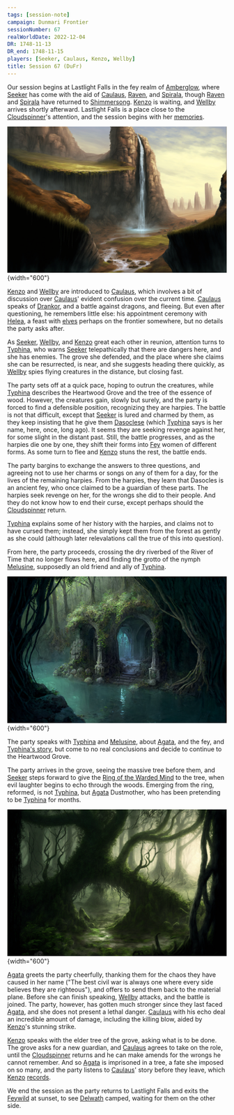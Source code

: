 ```yaml
---
tags: [session-note]
campaign: Dunmari Frontier
sessionNumber: 67
realWorldDate: 2022-12-04
DR: 1748-11-13
DR_end: 1748-11-15
players: [Seeker, Caulaus, Kenzo, Wellby]
title: Session 67 (DuFr)
---
```


Our session begins at Lastlight Falls in the fey realm of [Amberglow](<../../../cosmology/multiverse/echo-realms/feywild/amberglow.md>), where [Seeker](<../../../people/pcs/dunmar-fellowship/seeker.md>) has come with the aid of [Caulaus](<../../../people/pcs/dunmar-fellowship/guests/caulaus.md>), [Raven](<../../../people/pcs/dunmar-fellowship/guests/raven.md>), and [Spirala](<../../../people/pcs/dunmar-fellowship/guests/spirala.md>), though [Raven](<../../../people/pcs/dunmar-fellowship/guests/raven.md>) and [Spirala](<../../../people/pcs/dunmar-fellowship/guests/spirala.md>) have returned to [Shimmersong](<../../../cosmology/multiverse/echo-realms/feywild/shimmersong.md>).  [Kenzo](<../../../people/pcs/dunmar-fellowship/kenzo.md>) is waiting, and [Wellby](<../../../people/pcs/dunmar-fellowship/wellby.md>) arrives shortly afterward. Lastlight Falls is a place close to the [Cloudspinner](<../../../people/extraplanar-powers/cloudspinner.md>)'s attention, and the session begins with her [memories](<../../../people/extraplanar-powers/cloudspinner.md#97cec2>). 

![Amberglow Lastlight Falls](../../../assets/amberglow-lastlight-falls.png){width="600"}

[Kenzo](<../../../people/pcs/dunmar-fellowship/kenzo.md>) and [Wellby](<../../../people/pcs/dunmar-fellowship/wellby.md>) are introduced to [Caulaus](<../../../people/pcs/dunmar-fellowship/guests/caulaus.md>), which involves a bit of discussion over [Caulaus](<../../../people/pcs/dunmar-fellowship/guests/caulaus.md>)' evident confusion over the current time. [Caulaus](<../../../people/pcs/dunmar-fellowship/guests/caulaus.md>) speaks of [Drankor](<../../../history/drankorian-era/drankor.md>), and a battle against dragons, and fleeing. But even after questioning, he remembers little else: his appointment ceremony with [Helea](<../../../people/historical-figures/drankorian-emperors/helea.md>), a feast with [elves](<../../../species/children-of-the-embodied-gods/elves/elves.md>) perhaps on the frontier somewhere, but no details the party asks after. 

As [Seeker](<../../../people/pcs/dunmar-fellowship/seeker.md>), [Wellby](<../../../people/pcs/dunmar-fellowship/wellby.md>), and [Kenzo](<../../../people/pcs/dunmar-fellowship/kenzo.md>) great each other in reunion, attention turns to [Typhina](<../../../people/fey/typhina.md>), who warns [Seeker](<../../../people/pcs/dunmar-fellowship/seeker.md>) telepathically that there are dangers here, and she has enemies. The grove she defended, and the place where she claims she can be resurrected, is near, and she suggests heading there quickly, as [Wellby](<../../../people/pcs/dunmar-fellowship/wellby.md>) spies flying creatures in the distance, but closing fast. 

The party sets off at a quick pace, hoping to outrun the creatures, while [Typhina](<../../../people/fey/typhina.md>) describes the Heartwood Grove and the tree of the essence of wood. However, the creatures gain, slowly but surely, and the party is forced to find a defensible position, recognizing they are harpies. The battle is not that difficult, except that [Seeker](<../../../people/pcs/dunmar-fellowship/seeker.md>) is lured and charmed by them, as they keep insisting that he give them [Dasoclese](<../../../people/fey/agata.md>) (which [Typhina](<../../../people/fey/typhina.md>) says is her name, here, once, long ago). It seems they are seeking revenge against her, for some slight in the distant past. Still, the battle progresses, and as the harpies die one by one, they shift their forms into [Fey](<../../../species/children-of-the-divine/fey/fey.md>) women of different forms. As some turn to flee and [Kenzo](<../../../people/pcs/dunmar-fellowship/kenzo.md>) stuns the rest, the battle ends. 

The party bargins to exchange the answers to three questions, and agreeing not to use her charms or songs on any of them for a day, for the lives of the remaining harpies. From the harpies, they learn that Dasocles is an ancient fey, who once claimed to be a guardian of these parts. The harpies seek revenge on her, for the wrongs she did to their people. And they do not know how to end their curse, except perhaps should the [Cloudspinner](<../../../people/extraplanar-powers/cloudspinner.md>) return. 

[Typhina](<../../../people/fey/typhina.md>) explains some of her history with the harpies, and claims not to have cursed them; instead, she simply kept them from the forest as gently as she could (although later relevalations call the true of this into question). 

From here, the party proceeds, crossing the dry riverbed of the River of Time that no longer flows here, and finding the grotto of the nymph [Melusine](<../../../people/fey/melusine.md>), supposedly an old friend and ally of [Typhina](<../../../people/fey/typhina.md>).

![Amberglow Nymph Grotto](../../../assets/amberglow-nymph-grotto.png){width="600"}

The party speaks with [Typhina](<../../../people/fey/typhina.md>) and [Melusine](<../../../people/fey/melusine.md>), about [Agata](<../../../people/fey/agata.md>), and the fey, and [Typhina's story](<../treasure/treasure-from-agata/ring-of-the-warded-mind.md#typhinas-story>), but come to no real conclusions and decide to continue to the Heartwood Grove.

The party arrives in the grove, seeing the massive tree before them, and [Seeker](<../../../people/pcs/dunmar-fellowship/seeker.md>) steps forward to give the [Ring of the Warded Mind](<../treasure/treasure-from-agata/ring-of-the-warded-mind.md>) to the tree, when evil laughter begins to echo through the woods. Emerging from the ring, reformed, is not [Typhina](<../../../people/fey/typhina.md>), but [Agata](<../../../people/fey/agata.md>) Dustmother, who has been pretending to be [Typhina](<../../../people/fey/typhina.md>) for months. 

![Amberglow Heartwood Grove](../../../assets/amberglow-heartwood-grove.png){width="600"}

[Agata](<../../../people/fey/agata.md>) greets the party cheerfully, thanking them for the chaos they have caused in her name ("The best civil war is always one where every side believes they are righteous"), and offers to send them back to the material plane. Before she can finish speaking, [Wellby](<../../../people/pcs/dunmar-fellowship/wellby.md>) attacks, and the battle is joined. The party, however, has gotten much stronger since they last faced [Agata](<../../../people/fey/agata.md>), and she does not present a lethal danger. [Caulaus](<../../../people/pcs/dunmar-fellowship/guests/caulaus.md>) with his echo deal an incredible amount of damage, including the killing blow, aided by [Kenzo](<../../../people/pcs/dunmar-fellowship/kenzo.md>)'s stunning strike.

[Kenzo](<../../../people/pcs/dunmar-fellowship/kenzo.md>) speaks with the elder tree of the grove, asking what is to be done. The grove asks for a new guardian, and [Caulaus](<../../../people/pcs/dunmar-fellowship/guests/caulaus.md>) agrees to take on the role, until the [Cloudspinner](<../../../people/extraplanar-powers/cloudspinner.md>) returns and he can make amends for the wrongs he cannot remember. And so [Agata](<../../../people/fey/agata.md>) is imprisoned in a tree, a fate she imposed on so many, and the party listens to [Caulaus](<../../../people/pcs/dunmar-fellowship/guests/caulaus.md>)' story before they leave, which [Kenzo](<../../../people/pcs/dunmar-fellowship/kenzo.md>) [records](<../collected-stories/caulaus-story.md>).

We end the session as the party returns to Lastlight Falls and exits the [Feywild](<../../../cosmology/multiverse/echo-realms/feywild/feywild.md>) at sunset, to see [Delwath](<../../../people/pcs/dunmar-fellowship/delwath.md>) camped, waiting for them on the other side. 







